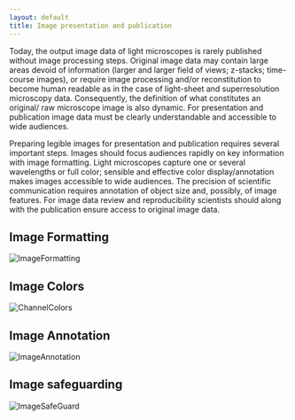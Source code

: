 ```yaml
---
layout: default
title: Image presentation and publication
---
```


Today, the output image data of light microscopes is rarely published without image processing steps. Original image data may contain large areas devoid of information (larger and larger field of views; z-stacks; time-course images), or require image processing and/or reconstitution to become human readable as in the case of light-sheet and superresolution microscopy data. Consequently, the definition of what constitutes an original/ raw microscope image is also dynamic. For presentation and publication image data must be clearly understandable and accessible to wide audiences.

Preparing legible images for presentation and publication requires several important steps. Images should focus audiences rapidly on key information with image formatting. Light microscopes capture one or several wavelengths or full color; sensible and effective color display/annotation makes images accessible to wide audiences. The precision of scientific communication requires annotation of object size and, possibly, of image features. For image data review and reproducibility scientists should along with the publication ensure access to original image data.


## Image Formatting

<img src="../assets/checklists/Table_ImageFormatting_crop.png" alt="ImageFormatting" class="inline"/>


## Image Colors

<img src="../assets/checklists/Table_ChannelColors.png" alt="ChannelColors" class="inline"/>

## Image Annotation

<img src="../assets/checklists/Table_ImageAnnotation_crop.png" alt="ImageAnnotation" class="inline"/>


## Image safeguarding

<img src="../assets/checklists/Table_ImageSafeGuard_crop.png" alt="ImageSafeGuard" class="inline"/>
